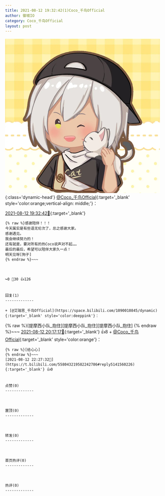 ```yaml
---
title: 2021-08-12 19:32:42(1)Coco_千鸟Official
author: 御坂IO
category: Coco_千鸟Official
layout: post
---
```


![img](/images/85e485bc0dbd0cde4d15f24d7cffe9704618ad10.jpg){:class='dynamic-head'}
[@Coco_千鸟Official](https://space.bilibili.com/1891728206/dynamic){:target='_blank' style='color:orange;vertical-align: middle;'}：

[2021-08-12 19:32:42🔗](https://t.bilibili.com/558043219582242786){:target='_blank'}

~~~
{% raw %}感谢陪伴！！！
今天属实是有些语无伦次了，总之感谢大家。
感谢遇见。
我会继续努力的！
还有就是，要对所有的热Coco说声对不起……
最后的最后，希望可以陪伴大家久一点！
明天见呀[狗子]
{% endraw %}~~~



↪️0 💬30 👍126


回复(1)
-------------

+ [@艾瑞思_千鸟Official](https://space.bilibili.com/1090010845/dynamic){:target='_blank' style='color:deeppink'}：
~~~
{% raw %}[提摩西小队_抱住][提摩西小队_抱住][提摩西小队_抱住]
{% endraw %}~~~
[2021-08-12 20:17:17🔗](https://t.bilibili.com/558043219582242786#reply5140366026){:target='_blank'} 👍8
    + [@Coco_千鸟Official](https://space.bilibili.com/1891728206/dynamic){:target='_blank' style='color:orange'}：
~~~
{% raw %}[给心心]
{% endraw %}~~~
[2021-08-12 22:27:32🔗](https://t.bilibili.com/558043219582242786#reply5141560226){:target='_blank'} 👍0


点赞(0)
-------------



置顶(0)
-------------



转发(0)
-------------



首页热评(0)
-------------



热评(0)
-------------




